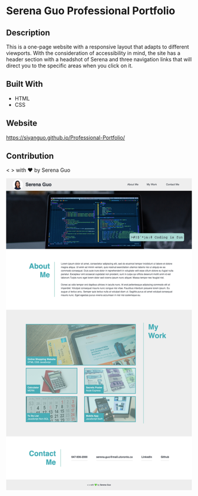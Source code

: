 # Serena Guo Professional Portfolio

## Description
This is a one-page website with a responsive layout that adapts to different viewports. With the consideration of accessibility in mind, the site has a header section with a headshot of Serena and three navigation links that will direct you to the specific areas when you click on it.

## Built With
* HTML
* CSS

## Website
https://siyanguo.github.io/Professional-Portfolio/

## Contribution
< > with ❤️ by Serena Guo

![the screenshot of the site](screenshot.png)

